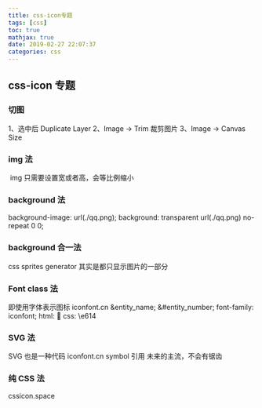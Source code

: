 ```yaml
---
title: css-icon专题
tags: [css]
toc: true
mathjax: true
date: 2019-02-27 22:07:37
categories: css
---
```

## css-icon 专题

### 切图
1、选中后 Duplicate Layer
2、Image -> Trim 裁剪图片
3、Image -> Canvas Size

### img 法
<img src="" alt="">
img 只需要设置宽或者高，会等比例缩小

### background 法
background-image: url(./qq.png);
background: transparent url(./qq.png) no-repeat 0 0;

### background 合一法
css sprites generator
其实是都只显示图片的一部分

### Font class 法
即使用字体表示图标 iconfont.cn
&entity_name;
&#entity_number;
font-family: iconfont;
html: &#xe613;
css: \e614

### SVG 法
SVG 也是一种代码
iconfont.cn symbol 引用
未来的主流，不会有锯齿

### 纯 CSS 法
cssicon.space

